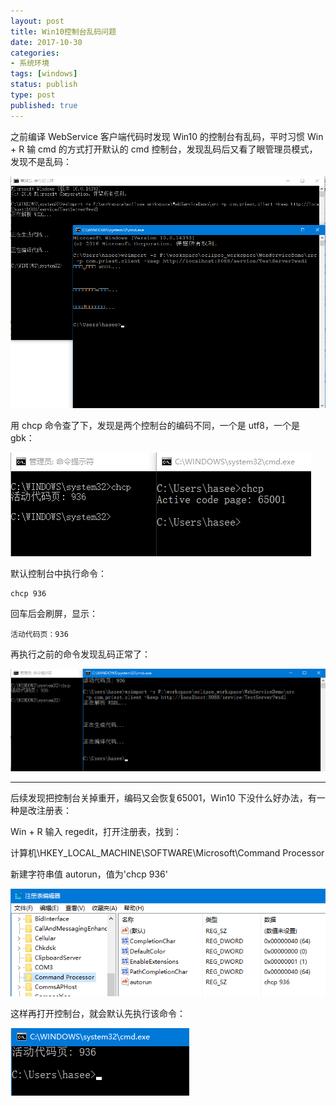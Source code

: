 ```yaml
---
layout: post
title: Win10控制台乱码问题
date: 2017-10-30
categories:
- 系统环境
tags: [windows]
status: publish
type: post
published: true
---
```


之前编译 WebService 客户端代码时发现 Win10 的控制台有乱码，平时习惯 Win + R 输 cmd 的方式打开默认的 cmd 控制台，发现乱码后又看了眼管理员模式，发现不是乱码：

![乱码.png](/images/blog_img/20171030/乱码.png)

用 chcp 命令查了下，发现是两个控制台的编码不同，一个是 utf8，一个是 gbk：

![chcp命令查看.png](/images/blog_img/20171030/chcp命令查看.png)

默认控制台中执行命令：

```
chcp 936
```

回车后会刷屏，显示：

    活动代码页：936

再执行之前的命令发现乱码正常了：

![改编码再测试.png](/images/blog_img/20171030/改编码再测试.png)

---

后续发现把控制台关掉重开，编码又会恢复65001，Win10 下没什么好办法，有一种是改注册表：

Win + R 输入 regedit，打开注册表，找到：

计算机\HKEY_LOCAL_MACHINE\SOFTWARE\Microsoft\Command Processor

新建字符串值 autorun，值为'chcp 936'

![新建autorun.png](/images/blog_img/20171030/新建autorun.png)

这样再打开控制台，就会默认先执行该命令：

![默认先执行了chcp936.png](/images/blog_img/20171030/默认先执行了chcp936.png)
